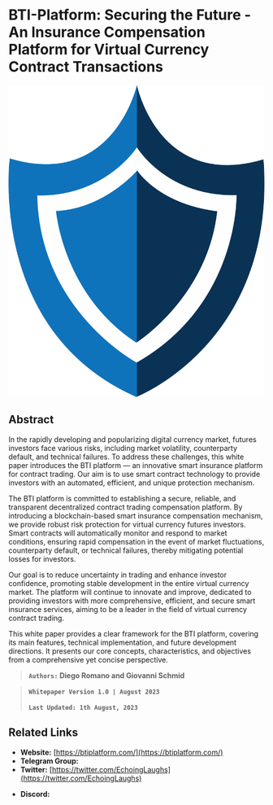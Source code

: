 # BTI-Platform: Securing the Future - An Insurance Compensation Platform for Virtual Currency Contract Transactions

![](.gitbook/assets/whitepaper-logo.png)

## Abstract

In the rapidly developing and popularizing digital currency market, futures investors face various risks, including market volatility, counterparty default, and technical failures. To address these challenges, this white paper introduces the BTI platform — an innovative smart insurance platform for contract trading. Our aim is to use smart contract technology to provide investors with an automated, efficient, and unique protection mechanism.

The BTI platform is committed to establishing a secure, reliable, and transparent decentralized contract trading compensation platform. By introducing a blockchain-based smart insurance compensation mechanism, we provide robust risk protection for virtual currency futures investors. Smart contracts will automatically monitor and respond to market conditions, ensuring rapid compensation in the event of market fluctuations, counterparty default, or technical failures, thereby mitigating potential losses for investors.

Our goal is to reduce uncertainty in trading and enhance investor confidence, promoting stable development in the entire virtual currency market. The platform will continue to innovate and improve, dedicated to providing investors with more comprehensive, efficient, and secure smart insurance services, aiming to be a leader in the field of virtual currency contract trading.

This white paper provides a clear framework for the BTI platform, covering its main features, technical implementation, and future development directions. It presents our core concepts, characteristics, and objectives from a comprehensive yet concise perspective.



> **`Authors:` Diego Romano and Giovanni Schmid**

> **`Whitepaper Version 1.0 | August 2023`**
>
> **`Last Updated: 1th August, 2023`**

## **Related Links**

* **Website:** [https://btiplatform.com/](https://btiplatform.com/)
* **Telegram Group:**
* **Twitter:** [https://twitter.com/EchoingLaughs](https://twitter.com/EchoingLaughs)
- **Discord:**